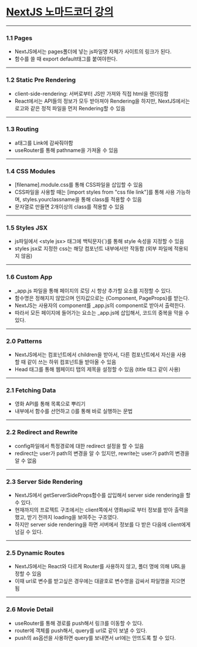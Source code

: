 # [NextJS 노마드코더 강의](https://nomadcoders.co/nextjs-fundamentals/lectures)
___
### 1.1 Pages
* NextJS에서는 pages폴더에 넣는 js파일명 자체가 사이트의 링크가 된다.
* 함수를 쓸 때 export default태그를 붙여야한다.

___
### 1.2 Static Pre Rendering 
* client-side-rendering: 서버로부터 JS만 가져와 직접 html을 렌더링함
* React에서는 API들의 정보가 모두 받아져야 Rendering을 하지만, NextJS에서는 로고와 같은 정적 파일을 먼저 Rendering할 수 있음

___
### 1.3 Routing
* a태그를 Link에 감싸줘야함
* useRouter를 통해 pathname을 가져올 수 있음

___
### 1.4 CSS Modules
* \[filename\].module.css를 통해 CSS파일을 삽입할 수 있음
* CSS파일을 사용할 때는 \[import styles from "css file link"\]를 통해 사용 가능하며, styles.yourclassname을 통해 class를 적용할 수 있음
* 문자열로 만들면 2개이상의 class를 적용할 수 있음

___
### 1.5 Styles JSX
* js파일에서 \<style jsx\> 태그에 백틱문자(\`)를 통해 style 속성을 지정할 수 있음 
* styles jsx로 지정한 css는 해당 컴포넌트 내부에서만 작동함 (외부 파일에 적용되지 않음)

___
### 1.6 Custom App
* _app.js 파일을 통해 페이지의 로딩 시 항상 추가할 요소를 지정할 수 있다.
* 함수명은 정해지지 않았으며 인자값으로는 \{Component, PageProps\}를 받는다.
* NextJS는 사용자의 component를 _app.js의 component로 받아서 출력한다.
* 따라서 모든 페이지에 들어가는 요소는 _app.js에 삽입해서, 코드의 중복을 막을 수 있다.

___
### 2.0 Patterns
* NextJS에서는 컴포넌트에서 children을 받아서, 다른 컴포넌트에서 자신을 사용할 때 같이 쓰는 하위 컴포넌트들 받아올 수 있음
* Head 태그를 통해 웹페이티 탭의 제목을 설정할 수 있음 (title 태그 같이 사용)

___
### 2.1 Fetching Data
* 영화 API를 통해 목록으로 뿌리기
* 내부에서 함수를 선언하고 ()를 통해 바로 실행하는 문법

___
### 2.2 Redirect and Rewrite
* config파일에서 특정경로에 대한 redirect 설정을 할 수 있음
* redirect는 user가 path의 변경을 알 수 있지만, rewrite는 user가 path의 변경을 알 수 없음

___
### 2.3 Server Side Rendering
* NextJS에서 getServerSideProps함수를 삽입해서 server side rendering을 할 수 있다.
* 현재까지의 프로젝트 구조에서는 client쪽에서 영화api로 부터 정보를 받아 출력을했고, 받기 전까지 loading을 보여주는 구조였다.
* 하지만 server side rendering을 하면 서버에서 정보를 다 받은 다음에 client에게 넘길 수 있다.

___
### 2.5 Dynamic Routes
* NextJS에서는 React와 다르게 Router를 사용하지 않고, 폴더 명에 의해 URL을 정할 수 있음
* 이때 url로 변수를 받고싶은 경우에는 대괄호로 변수명을 감싸서 파일명을 지으면 됨

___
### 2.6 Movie Detail
* useRouter를 통해 경로를 push해서 링크를 이동할 수 있다.
* router에 객체를 push해서, query를 url로 같이 보낼 수 있다.
* push의 as옵션을 사용하면 query를 보내면서 url에는 안뜨도록 할 수 있다.